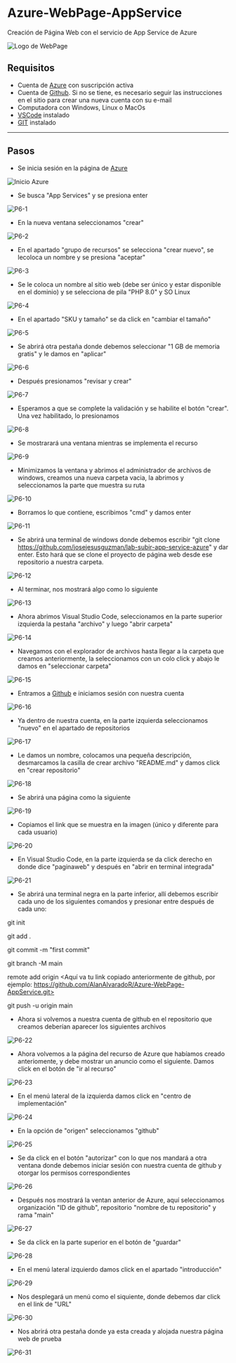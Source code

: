 # Azure-WebPage-AppService
Creación de Página Web con el servicio de App Service de Azure

![Logo de WebPage](https://github.com/AlanAlvaradoR/Azure-WebPage-AppService/blob/main/imagenes/P6-31.PNG)

## Requisitos

- Cuenta de [Azure](https://portal.azure.com/) con suscripción activa
- Cuenta de [Github](https://github.com/). Si no se tiene, es necesario seguir las instrucciones en el sitio para crear una nueva cuenta con su e-mail
- Computadora con Windows, Linux o MacOs
- [VSCode](https://code.visualstudio.com/) instalado
- [GIT](https://git-scm.com/downloads) instalado

---------------------------------------------------------

## Pasos

- Se inicia sesión en la página de [Azure](https://portal.azure.com/)

![Inicio Azure](https://github.com/AlanAlvaradoR/Azure-WebPage-AppService/blob/main/imagenes/inicio%20Azure.PNG)

- Se busca "App Services" y se presiona enter

![P6-1](https://github.com/AlanAlvaradoR/Azure-WebPage-AppService/blob/main/imagenes/P6-1.PNG)

- En la nueva ventana seleccionamos "crear"

![P6-2](https://github.com/AlanAlvaradoR/Azure-WebPage-AppService/blob/main/imagenes/P6-2.PNG)

- En el apartado "grupo de recursos" se selecciona "crear nuevo", se lecoloca un nombre y se presiona "aceptar"

![P6-3](https://github.com/AlanAlvaradoR/Azure-WebPage-AppService/blob/main/imagenes/P6-3.PNG)

- Se le coloca un nombre al sitio web (debe ser único y estar disponible en el dominio) y se selecciona de pila "PHP 8.0" y SO Linux

![P6-4](https://github.com/AlanAlvaradoR/Azure-WebPage-AppService/blob/main/imagenes/P6-4.PNG)

- En el apartado "SKU y tamaño" se da click en "cambiar el tamaño"

![P6-5](https://github.com/AlanAlvaradoR/Azure-WebPage-AppService/blob/main/imagenes/P6-5.PNG)

- Se abrirá otra pestaña donde debemos seleccionar "1 GB de memoria gratis" y le damos en "aplicar"

![P6-6](https://github.com/AlanAlvaradoR/Azure-WebPage-AppService/blob/main/imagenes/P6-6.PNG)

- Después presionamos "revisar y crear"

![P6-7](https://github.com/AlanAlvaradoR/Azure-WebPage-AppService/blob/main/imagenes/P6-7.PNG)

- Esperamos a que se complete la validación y se habilite el botón "crear". Una vez habilitado, lo presionamos

![P6-8](https://github.com/AlanAlvaradoR/Azure-WebPage-AppService/blob/main/imagenes/P6-8.PNG)

- Se mostrarará una ventana mientras se implementa el recurso 

![P6-9](https://github.com/AlanAlvaradoR/Azure-WebPage-AppService/blob/main/imagenes/P6-9.PNG)

- Minimizamos la ventana y abrimos el administrador de archivos de windows, creamos una nueva carpeta vacia, la abrimos y seleccionamos la parte que muestra su ruta

![P6-10](https://github.com/AlanAlvaradoR/Azure-WebPage-AppService/blob/main/imagenes/P6-10.PNG)

- Borramos lo que contiene, escribimos "cmd" y damos enter

![P6-11](https://github.com/AlanAlvaradoR/Azure-WebPage-AppService/blob/main/imagenes/P6-11.png)

- Se abrirá una terminal de windows donde debemos escribir "git clone https://github.com/josejesusguzman/lab-subir-app-service-azure" y dar enter. Esto hará que se clone el proyecto de página web desde ese repositorio a nuestra carpeta.

![P6-12](https://github.com/AlanAlvaradoR/Azure-WebPage-AppService/blob/main/imagenes/P6-12.PNG)

- Al terminar, nos mostrará algo como lo siguiente

![P6-13](https://github.com/AlanAlvaradoR/Azure-WebPage-AppService/blob/main/imagenes/P6-13.PNG)

- Ahora abrimos Visual Studio Code, seleccionamos en la parte superior izquierda la pestaña "archivo" y luego "abrir carpeta"

![P6-14](https://github.com/AlanAlvaradoR/Azure-WebPage-AppService/blob/main/imagenes/P6-14.png)

- Navegamos con el explorador de archivos hasta llegar a la carpeta que creamos anteriormente, la seleccionamos con un colo click y abajo le damos en "seleccionar carpeta"

![P6-15](https://github.com/AlanAlvaradoR/Azure-WebPage-AppService/blob/main/imagenes/P6-15.PNG)

- Entramos a [Github](https://github.com/) e iniciamos sesión con nuestra cuenta

![P6-16](https://github.com/AlanAlvaradoR/Azure-WebPage-AppService/blob/main/imagenes/P6-16.PNG)

- Ya dentro de nuestra cuenta, en la parte izquierda seleccionamos "nuevo" en el apartado de repositorios

![P6-17](https://github.com/AlanAlvaradoR/Azure-WebPage-AppService/blob/main/imagenes/P6-17.PNG)

- Le damos un nombre, colocamos una pequeña descripción, desmarcamos la casilla de crear archivo "README.md" y damos click en "crear repositorio"

![P6-18](https://github.com/AlanAlvaradoR/Azure-WebPage-AppService/blob/main/imagenes/P6-18.PNG)

- Se abrirá una página como la siguiente

![P6-19](https://github.com/AlanAlvaradoR/Azure-WebPage-AppService/blob/main/imagenes/P6-19.PNG)

- Copiamos el link que se muestra en la imagen (único y diferente para cada usuario)

![P6-20](https://github.com/AlanAlvaradoR/Azure-WebPage-AppService/blob/main/imagenes/P6-20.PNG)

- En Visual Studio Code, en la parte izquierda se da click derecho en donde dice "paginaweb" y después en "abrir en terminal integrada"

![P6-21](https://github.com/AlanAlvaradoR/Azure-WebPage-AppService/blob/main/imagenes/P6-21.png)

- Se abrirá una terminal negra en la parte inferior, allí debemos escribir cada uno de los siguientes comandos y presionar entre después de cada uno:


git init

git add .

git commit -m "first commit"

git branch -M main

remote add origin <Aquí va tu link copiado anteriormente de github, por ejemplo: https://github.com/AlanAlvaradoR/Azure-WebPage-AppService.git>
  
git push -u origin main


- Ahora si volvemos a nuestra cuenta de github en el repositorio que creamos deberían aparecer los siguientes archivos

![P6-22](https://github.com/AlanAlvaradoR/Azure-WebPage-AppService/blob/main/imagenes/P6-22.PNG)

- Ahora volvemos a la página del recurso de Azure que habíamos creado anteriomente, y debe mostrar un anuncio como el siguiente. Damos click en el botón de "ir al recurso"

![P6-23](https://github.com/AlanAlvaradoR/Azure-WebPage-AppService/blob/main/imagenes/P6-23.PNG)

- En el menú lateral de la izquierda damos click en "centro de implementación"

![P6-24](https://github.com/AlanAlvaradoR/Azure-WebPage-AppService/blob/main/imagenes/P6-24.PNG)

- En la opción de "origen" seleccionamos "github"

![P6-25](https://github.com/AlanAlvaradoR/Azure-WebPage-AppService/blob/main/imagenes/P6-25.PNG)

- Se da click en el botón "autorizar" con lo que nos mandará a otra ventana donde debemos iniciar sesión con nuestra cuenta de github y otorgar los permisos correspondientes

![P6-26](https://github.com/AlanAlvaradoR/Azure-WebPage-AppService/blob/main/imagenes/P6-26.PNG)

- Después nos mostrará la ventan anterior de Azure, aquí seleccionamos organización "ID de github", repositorio "nombre de tu repositorio" y rama "main"

![P6-27](https://github.com/AlanAlvaradoR/Azure-WebPage-AppService/blob/main/imagenes/P6-27.PNG)

- Se da click en la parte superior en el botón de "guardar"

![P6-28](https://github.com/AlanAlvaradoR/Azure-WebPage-AppService/blob/main/imagenes/P6-28.PNG)

- En el menú lateral izquierdo damos click en el apartado "introducción"

![P6-29](https://github.com/AlanAlvaradoR/Azure-WebPage-AppService/blob/main/imagenes/P6-29.PNG)

- Nos desplegará un menú como el siquiente, donde debemos dar click en el link de "URL"

![P6-30](https://github.com/AlanAlvaradoR/Azure-WebPage-AppService/blob/main/imagenes/P6-30.PNG)

- Nos abrirá otra pestaña donde ya esta creada y alojada nuestra página web de prueba

![P6-31](https://github.com/AlanAlvaradoR/Azure-WebPage-AppService/blob/main/imagenes/P6-31.PNG)

